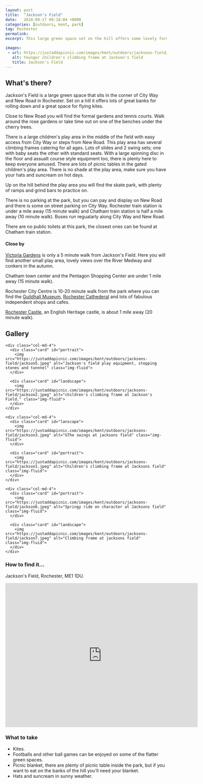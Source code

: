 ```yaml
---
layout: post
title:  "Jackson's Field"
date:   2018-09-17 09:18:04 +0000
categories: [outdoors, kent, park]
tag: Rochester
permalink: 
excerpt: This large green space set on the hill offers some lovely formal gardens, large well equiped children's play area, skate park and lots of space to play.

images: 
 - url: https://justaddapicnic.com/images/kent/outdoors/jacksons-field/jackson2.jpeg
   alt: Younger children's climbing frame at Jackson's field
   title: Jackson's Field
---
```


## What's there?
Jackson's Field is a large green space that sits in the corner of City Way and New Road in Rochester.  Set on a hill it offers lots of great banks for rolling down and a great space for flying kites.

Close to New Road you will find the formal gardens and tennis courts.  Walk around the rose gardens or take time out on one of the benches under the cherry trees.

There is a large children's play area in the middle of the field with easy access from City Way or steps from New Road.  This play area has several climbing frames catering for all ages.  Lots of slides and 2 swing sets; one with baby seats the other with standard seats. With a large spinning disc in the floor and assualt course style equipment too, there is plenty here to keep everyone amused.  There are lots of picnic tables in the gated children's play area.  There is no shade at the play area, make sure you have your hats and suncream on hot days.

Up on the hill behind the play area you will find the skate park, with plenty of ramps and grind bars to practice on.

There is no parking at the park, but you can pay and display on New Road and there is some on street parking on City Way.  Rochester train station is under a mile away (15 minute walk) and Chatham train station is half a mile away (10 minute walk).  Buses run regualarly along City Way and New Road.

There are no public toilets at this park, the closest ones can be found at Chatham train station.


#### Close by
[Victoria Gardens](/outdoors/kent/park/2018/09/17/victoria-gardens.html) is only a 5 minute walk from Jackson's Field.  Here you will find another small play area, lovely views over the River Medway and conkers in the autumn.

Chatham town center and the Pentagon Shopping Center are under 1 mile away (15 minute walk).

Rochester City Centre is 10-20 minute walk from the park where you can find the [Guildhall Museum](/indoors/kent/museum/2018/01/02/guildhall_museum.html), [Rochester Cathederal](/indoors/kent/cathedral/2018/02/21/rochester-cathedral.html) and lots of fabulous independent shops and cafes.

[Rochester Castle](http://www.english-heritage.org.uk/visit/places/rochester-castle), an English Heritage castle, is about 1 mile away (20 minute walk).

## Gallery

<div class="container">

  <div class="row">

    <div class="col-md-4">
      <div class="card" id="portrait">
        <img src="https://justaddapicnic.com/images/kent/outdoors/jacksons-field/jackson5.jpeg" alt="Jackson's field play equipment, stepping stones and tunnnel" class="img-fluid">
      </div>

      <div class="card" id="landscape">
        <img src="https://justaddapicnic.com/images/kent/outdoors/jacksons-field/jackson2.jpeg" alt="children's climbing frame at Jackson's Field." class="img-fluid">
      </div>  
    </div>

    <div class="col-md-4">
      <div class="card" id="lanscape">
        <img src="https://justaddapicnic.com/images/kent/outdoors/jacksons-field/jackson3.jpeg" alt="GThe swings at jacksons field" class="img-fluid">
      </div>

      <div class="card" id="portrait">
        <img src="https://justaddapicnic.com/images/kent/outdoors/jacksons-field/jackson1.jpeg" alt="Children's climbing frame at Jacksons field" class="img-fluid">
      </div>
    </div>

    <div class="col-md-4">
      <div class="card" id="portrait">
        <img src="https://justaddapicnic.com/images/kent/outdoors/jacksons-field/jackson6.jpeg" alt="Springy ride on character at Jacksons field" class="img-fluid">
      </div>

      <div class="card" id="landscape">
        <img src="https://justaddapicnic.com/images/kent/outdoors/jacksons-field/jackson7.jpeg" alt="Climbing frame at jacksons field" class="img-fluid">
      </div>
    </div>

  </div>      
</div>


### How to find it...
Jackson's Field, Rochester, ME1 1DU.

<iframe src="https://www.google.com/maps/embed?pb=!1m18!1m12!1m3!1d4980.336502594838!2d0.5076217560016844!3d51.38158568859272!2m3!1f0!2f0!3f0!3m2!1i1024!2i768!4f13.1!3m3!1m2!1s0x47d8ccfc128af4f1%3A0xd8da452e039653c!2sJackson&#39;s+Field%2C+Rochester+ME1+1DU!5e0!3m2!1sen!2suk!4v1537261423826" width="600" height="450" frameborder="0" style="border:0" allowfullscreen></iframe>

### What to take
* Kites.
* Footballs and other ball games can be enjoyed on some of the flatter green spaces.
* Picnic blanket, there are plenty of picnic table inside the park, but if you want to eat on the banks of the hill you'll need your blanket.
* Hats and suncream in sunny weather.